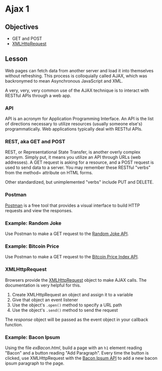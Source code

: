 # Ajax 1

## Objectives

* GET and POST
* [XMLHttpRequest](https://developer.mozilla.org/en-US/docs/Web/API/XMLHttpRequest/Using_XMLHttpRequest)

## Lesson

Web pages can fetch data from another server and load it into themselves without refreshing. This process is colloquially called AJAX, which was backronymed to mean Asynchronous JavaScript and XML.

A very, very, very common use of the AJAX technique is to interact with RESTful APIs through a web app.

### API

API is an acronym for Application Programming Interface. An API is the list of directions necessary to utilize resources (usually someone else's) programmatically. Web applications typically deal with RESTful APIs.

### REST, aka GET and POST

REST, or Representational State Transfer, is another overly complex acronym. Simply put, it means you utilize an API through URLs (web addresses). A GET request is asking for a resource, and a POST request is used to send data to a server. You may remember these RESTful "verbs" from the method= attribute on HTML forms.

Other standardized, but unimplemented "verbs" include PUT and DELETE.

### Postman

[Postman](https://www.getpostman.com/) is a free tool that provides a visual interface to build HTTP requests and view the responses.

### Example: Random Joke

Use Postman to make a GET request to the [Random Joke API](https://github.com/15Dkatz/official_joke_api).

### Example: Bitcoin Price

Use Postman to make a GET request to the [Bitcoin Price Index API](https://www.coindesk.com/api/).

### XMLHttpRequest

Browsers provide the [XMLHttpRequest](https://developer.mozilla.org/en-US/docs/Web/API/XMLHttpRequest/Using_XMLHttpRequest)  object to make AJAX calls. The documentation is very helpful for this.

1. Create XMLHttpRequest an object and assign it to a variable
2. Give that object an event listener
3. Use the object's `.open()` method to specify a URL path
4. Use the object's `.send()` method to send the request

The _response_ object will be passed as the event object in your callback function.

### Example: Bacon Ipsum

Using the file _exBacon.html_, build a page with an `h1` element reading "Bacon" and a button reading "Add Paragraph". Every time the button is clicked, use XMLHttpRequest with the [Bacon Ipsum API](https://baconipsum.com/json-api/) to add a new bacon ipsum paragraph to the page.
